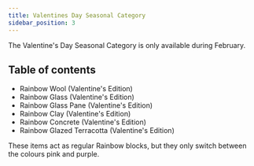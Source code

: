 ```yaml
---
title: Valentines Day Seasonal Category
sidebar_position: 3
---
```


The Valentine's Day Seasonal Category is only available during February.

## Table of contents

- Rainbow Wool (Valentine's Edition)
- Rainbow Glass (Valentine's Edition)
- Rainbow Glass Pane (Valentine's Edition)
- Rainbow Clay (Valentine's Edition)
- Rainbow Concrete (Valentine's Edition)
- Rainbow Glazed Terracotta (Valentine's Edition)

These items act as regular Rainbow blocks, but they only switch between the colours pink and purple.
